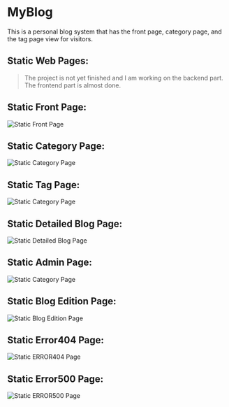 # MyBlog
This is a personal blog system that has the front page, category page, and the tag page view for visitors.

## Static Web Pages:
> The project is not yet finished and I am working on the backend part. The frontend part is almost done.

## Static Front Page:
![Static Front Page](https://github.com/zhengc/MyBlog-backend/blob/main/doc/FrontPage.png)

## Static Category Page:
![Static Category Page](https://github.com/zhengc/MyBlog-backend/blob/main/doc/Category.png)

## Static Tag Page:
![Static Category Page](https://github.com/zhengc/MyBlog-backend/blob/main/doc/TagPage.png)

## Static Detailed Blog Page:
![Static Detailed Blog Page](https://github.com/zhengc/MyBlog-backend/blob/main/doc/DetailedPage.png)

## Static Admin Page:
![Static Category Page](https://github.com/zhengc/MyBlog-backend/blob/main/doc/ManagePage.png)

## Static Blog Edition Page:
![Static Blog Edition Page](https://github.com/zhengc/MyBlog-backend/blob/main/doc/PublishPage.png)

## Static Error404 Page:
![Static ERROR404 Page](https://github.com/zhengc/MyBlog-backend/blob/main/doc/Error404.png)

## Static Error500 Page:
![Static ERROR500 Page](https://github.com/zhengc/MyBlog-backend/blob/main/doc/Error500.png)
